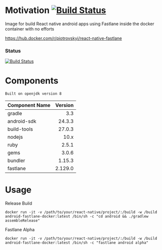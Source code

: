 # Motivation [![Build Status](https://travis-ci.org/Piotrovskyi/docker-react-native-fastlane.png)](https://travis-ci.org/Piotrovskyi/docker-react-native-fastlane)
Image for build React native android apps using Fastlane inside the docker container with no efforts

https://hub.docker.com/r/piotrovskyi/react-native-fastlane

### Status
[![Build Status](https://travis-ci.org/Piotrovskyi/docker-react-native-fastlane.png)](https://travis-ci.org/Piotrovskyi/docker-react-native-fastlane)

# Components
```
Built on openjdk version 8
```

| Component Name | Version |
|:---------------|--------:|
|gradle|3.3|
|android-sdk|24.3.3|
|build-tools|27.0.3|
|nodejs|10.x|
|ruby|2.5.1|
|gems|3.0.6|
|bundler|1.15.3|
|fastlane|2.129.0|

# Usage

Release Build
```
docker run -it -v /path/to/your/react-native/project/:/build -w /build android-fastlane-docker:latest /bin/sh -c "cd android && ./gradlew assembleRelease"
```

Fastlane Alpha
```
docker run -it -v /path/to/your/react-native/project/:/build -w /build android-fastlane-docker:latest /bin/sh -c "fastlane android alpha"
```

